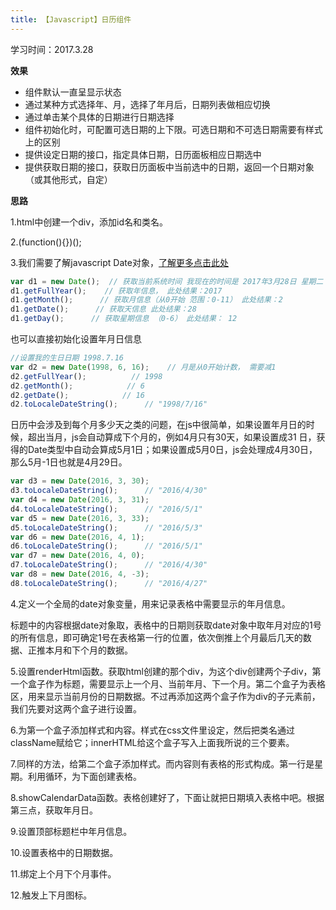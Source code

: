 ```yaml
---
title: 【Javascript】日历组件
---
```

学习时间：2017.3.28

**效果**

- 组件默认一直呈显示状态
- 通过某种方式选择年、月，选择了年月后，日期列表做相应切换
- 通过单击某个具体的日期进行日期选择
- 组件初始化时，可配置可选日期的上下限。可选日期和不可选日期需要有样式上的区别
- 提供设定日期的接口，指定具体日期，日历面板相应日期选中
- 提供获取日期的接口，获取日历面板中当前选中的日期，返回一个日期对象（或其他形式，自定）

**思路**

1.html中创建一个div，添加id名和类名。

2.(function(){})();

3.我们需要了解javascript Date对象，[了解更多点击此处]( http://www.w3school.com.cn/jsref/jsref_obj_date.asp)

```javascript
var d1 = new Date();  // 获取当前系统时间 我现在的时间是 2017年3月28日 星期二
d1.getFullYear();    // 获取年信息， 此处结果：2017
d1.getMonth();      // 获取月信息（从0开始 范围：0-11） 此处结果：2
d1.getDate();      // 获取天信息 此处结果：28
d1.getDay();      // 获取星期信息 （0-6） 此处结果： 12
```

也可以直接初始化设置年月日信息

```javascript
//设置我的生日日期 1998.7.16
var d2 = new Date(1998, 6, 16);    // 月是从0开始计数， 需要减1
d2.getFullYear();          // 1998
d2.getMonth();            // 6
d2.getDate();            // 16
d2.toLocaleDateString();      // "1998/7/16" 
```

日历中会涉及到每个月多少天之类的问题，在js中很简单，如果设置年月日的时候，超出当月，js会自动算成下个月的，例如4月只有30天，如果设置成31 日，获得的Date类型中自动会算成5月1日；如果设置成5月0日，js会处理成4月30日，那么5月-1日也就是4月29日。

```javascript
var d3 = new Date(2016, 3, 30);
d3.toLocaleDateString();      // "2016/4/30"
var d4 = new Date(2016, 3, 31);
d4.toLocaleDateString();      // "2016/5/1"
var d5 = new Date(2016, 3, 33);
d5.toLocaleDateString();      // "2016/5/3"
var d6 = new Date(2016, 4, 1);
d6.toLocaleDateString();      // "2016/5/1"
var d7 = new Date(2016, 4, 0);
d7.toLocaleDateString();      // "2016/4/30"
var d8 = new Date(2016, 4, -3);
d8.toLocaleDateString();      // "2016/4/27"
```

4.定义一个全局的date对象变量，用来记录表格中需要显示的年月信息。

标题中的内容根据date对象取，表格中的日期则获取date对象中取年月对应的1号的所有信息，即可确定1号在表格第一行的位置，依次倒推上个月最后几天的数据、正推本月和下个月的数据。

5.设置renderHtml函数。获取html创建的那个div，为这个div创建两个子div，第一个盒子作为标题，需要显示上一个月、当前年月、下一个月。第二个盒子为表格区，用来显示当前月份的日期数据。不过再添加这两个盒子作为div的子元素前，我们先要对这两个盒子进行设置。

6.为第一个盒子添加样式和内容。样式在css文件里设定，然后把类名通过className赋给它；innerHTML给这个盒子写入上面我所说的三个要素。

7.同样的方法，给第二个盒子添加样式。而内容则有表格的形式构成。第一行是星期。利用循环，为下面创建表格。

8.showCalendarData函数。表格创建好了，下面让就把日期填入表格中吧。根据第三点，获取年月日。

9.设置顶部标题栏中年月信息。

10.设置表格中的日期数据。

11.绑定上个月下个月事件。

12.触发上下月图标。